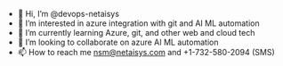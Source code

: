 - 👋 Hi, I’m @devops-netaisys
- 👀 I’m interested in azure integration with git and AI ML automation
- 🌱 I’m currently learning Azure, git, and other web and cloud tech
- 💞️ I’m looking to collaborate on azure AI ML automation
- 📫 How to reach me nsm@netaisys.com and +1-732-580-2094 (SMS)

<!---
nsm-netaisys/nsm-netaisys is a ✨ special ✨ repository because its `README.md` (this file) appears on your GitHub profile.
You can click the Preview link to take a look at your changes.
--->
